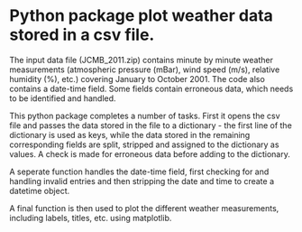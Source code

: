 # Python package plot weather data stored in a csv file.

The input data file (JCMB_2011.zip) contains minute by minute weather measurements (atmospheric pressure (mBar), wind speed (m/s), relative humidity (%), etc.) covering January to October 2001. The code also contains a date-time field. Some fields contain erroneous data, which needs to be identified and handled.

This python package completes a number of tasks. First it opens the csv file and passes the data stored in the file to a dictionary - the first line of the dictionary is used as keys, while the data stored in the remaining corresponding fields are split, stripped and assigned to the dictionary as values. A check is made for erroneous data before adding to the dictionary.

A seperate function handles the date-time field, first checking for and handling invalid entries and then stripping the date and time to create a datetime object.

A final function is then used to plot the different weather measurements, including labels, titles, etc. using matplotlib.
